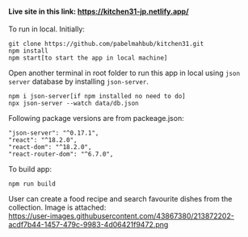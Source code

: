 #### Live site in this link: https://kitchen31-jp.netlify.app/

To run in local. Initially:
```
git clone https://github.com/pabelmahbub/kitchen31.git
npm install
npm start[to start the app in local machine]
```
Open another terminal in root folder to run this app in local using ```json server``` database by installing ```json-server```.
```
npm i json-server[if npm installed no need to do]
npx json-server --watch data/db.json
```
Following package versions are from packeage.json:
```
"json-server": "^0.17.1",
"react": "^18.2.0",
"react-dom": "^18.2.0",
"react-router-dom": "^6.7.0",
```
To build app:
```
npm run build
```
User can create a food recipe and search favourite dishes from the collection. Image is attached:
<br />
https://user-images.githubusercontent.com/43867380/213872202-acdf7b44-1457-479c-9983-4d06421f9472.png
